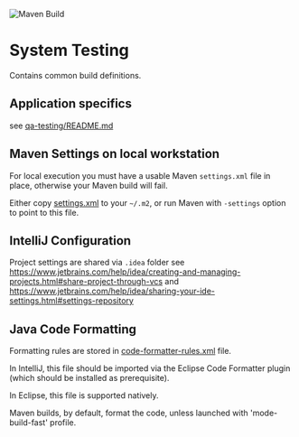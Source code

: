 ![Maven Build](https://github.com/adrian-herscu/qa-automation/actions/workflows/maven.yml/badge.svg)


# System Testing

Contains common build definitions.

## Application specifics

see [qa-testing/README.md](qa-testing/README.md)

## Maven Settings on local workstation

For local execution you must have a usable Maven `settings.xml` file in place,
otherwise your Maven build will fail.

Either copy [settings.xml](example-maven-settings.xml) to your `~/.m2`, or run Maven with
`-settings` option to point to this file.

## IntelliJ Configuration

Project settings are shared via `.idea` folder
see <https://www.jetbrains.com/help/idea/creating-and-managing-projects.html#share-project-through-vcs>
and <https://www.jetbrains.com/help/idea/sharing-your-ide-settings.html#settings-repository>

## Java Code Formatting

Formatting rules are stored in
[code-formatter-rules.xml](code-formatter-rules.xml) file.

In IntelliJ, this file should be imported via the Eclipse Code Formatter plugin
(which should be installed as prerequisite).

In Eclipse, this file is supported natively.

Maven builds, by default, format the code, unless launched with
'mode-build-fast' profile. 
